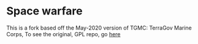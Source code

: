  # Space warfare


 This is a fork based off the May-2020 version of TGMC: TerraGov Marine Corps, To see the original, GPL repo, go [here](https://github.com/tgstation/TerraGov-Marine-Corps)
